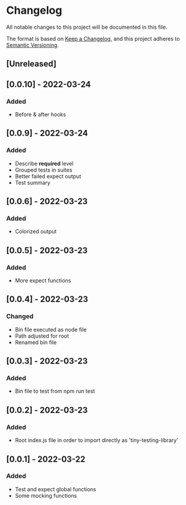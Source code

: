 # Changelog

All notable changes to this project will be documented in this file.

The format is based on [Keep a Changelog](https://keepachangelog.com/en/1.0.0/),
and this project adheres to [Semantic Versioning](https://semver.org/spec/v2.0.0.html).

## [Unreleased]

## [0.0.10] - 2022-03-24

### Added

- Before & after hooks

## [0.0.9] - 2022-03-24

### Added

- Describe **required** level
- Grouped tests in suites
- Better failed expect output
- Test summary

## [0.0.6] - 2022-03-23

### Added

- Colorized output

## [0.0.5] - 2022-03-23

### Added

- More expect functions

## [0.0.4] - 2022-03-23

### Changed

- Bin file executed as node file
- Path adjusted for root
- Renamed bin file

## [0.0.3] - 2022-03-23

### Added

- Bin file to test from npm run test

## [0.0.2] - 2022-03-23

### Added

- Root index.js file in order to import directly as 'tiny-testing-library'

## [0.0.1] - 2022-03-22

### Added

- Test and expect global functions
- Some mocking functions
